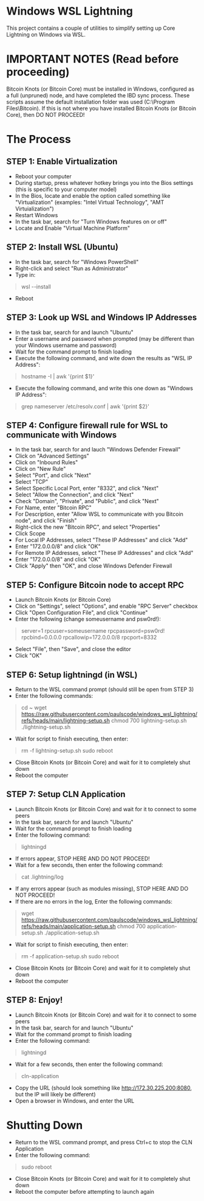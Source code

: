 # Windows WSL Lightning

This project contains a couple of utilities to simplify setting up Core Lightning on Windows via WSL.

# IMPORTANT NOTES (Read before proceeding)

Bitcoin Knots (or Bitcoin Core) must be installed in Windows, configured as a full (unpruned) node, and have completed the IBD sync process.
These scripts assume the default installation folder was used (C:\Program Files\Bitcoin).  If this is not where you have installed Bitcoin Knots (or Bitcoin Core), then DO NOT PROCEED!

# The Process

## STEP 1: Enable Virtualization
- Reboot your computer
- During startup, press whatever hotkey brings you into the Bios settings (this is specific to your computer model)
- In the Bios, locate and enable the option called something like "Virtualization" (examples: "Intel Virtual Technology", "AMT Virtuialization")
- Restart Windows
- In the task bar, search for "Turn Windows features on or off"
- Locate and Enable "Virtual Machine Platform"
## STEP 2: Install WSL (Ubuntu)
- In the task bar, search for "Windows PowerShell"
- Right-click and select "Run as Administrator"
- Type in:
> wsl --install
- Reboot
## STEP 3: Look up WSL and Windows IP Addresses
- In the task bar, search for and launch "Ubuntu"
- Enter a username and password when prompted (may be different than your Windows username and password)
- Wait for the command prompt to finish loading
- Execute the following command, and wite down the results as "WSL IP Address":
> hostname -I | awk '{print $1}'
- Execute the following command, and write this one down as "Windows IP Address":
> grep nameserver /etc/resolv.conf | awk '{print $2}'
## STEP 4: Configure firewall rule for WSL to communicate with Windows
- In the task bar, search for and lauch "Windows Defender Firewall"
- Click on "Advanced Settings"
- Click on "Inbound Rules"
- Click on "New Rule"
- Select "Port", and click "Next"
- Select "TCP"
- Select Specific Local Port, enter "8332", and click "Next"
- Select "Allow the Connection", and click "Next"
- Check "Domain", "Private", and "Public", and click "Next"
- For Name, enter "Bitcoin RPC"
- For Description, enter "Allow WSL to communicate with you Bitcoin node", and click "Finish"
- Right-click the new "Bitcoin RPC", and select "Properties"
- Click Scope
- For Local IP Addresses, select "These IP Addresses" and click "Add"
- Enter "172.0.0.0/8" and click "OK"
- For Remote IP Addresses, select "These IP Addresses" and click "Add"
- Enter "172.0.0.0/8" and click "OK"
- Click "Apply" then "OK", and close Windows Defender Firewall
## STEP 5: Configure Bitcoin node to accept RPC
- Launch Bitcoin Knots (or Bitcoin Core)
- Click on "Settings", select "Options", and enable "RPC Server" checkbox
- Click "Open Configuration File", and click "Continue"
- Enter the following (change someusername and psw0rd!):
> server=1
> rpcuser=someusername
> rpcpassword=psw0rd!
> rpcbind=0.0.0.0
> rpcallowip=172.0.0.0/8
> rpcport=8332
- Select "File", then "Save", and close the editor
- Click "OK"
## STEP 6: Setup lightningd (in WSL)
- Return to the WSL command prompt (should still be open from STEP 3)
- Enter the following commands:
> cd ~
> wget https://raw.githubusercontent.com/paulscode/windows_wsl_lightning/refs/heads/main/lightning-setup.sh
> chmod 700 lightning-setup.sh
> ./lightning-setup.sh
- Wait for script to finish executing, then enter:
> rm -f lightning-setup.sh
> sudo reboot
- Close Bitcoin Knots (or Bitcoin Core) and wait for it to completely shut down
- Reboot the computer
## STEP 7: Setup CLN Application
- Launch Bitcoin Knots (or Bitcoin Core) and wait for it to connect to some peers
- In the task bar, search for and launch "Ubuntu"
- Wait for the command prompt to finish loading
- Enter the following command:
> lightningd
- If errors appear, STOP HERE AND DO NOT PROCEED!
- Wait for a few seconds, then enter the following command:
> cat .lightning/log
- If any errors appear (such as modules missing), STOP HERE AND DO NOT PROCEED!
- If there are no errors in the log, Enter the following commands:
> wget https://raw.githubusercontent.com/paulscode/windows_wsl_lightning/refs/heads/main/application-setup.sh
> chmod 700 application-setup.sh
> ./application-setup.sh
- Wait for script to finish executing, then enter:
> rm -f application-setup.sh
> sudo reboot
- Close Bitcoin Knots (or Bitcoin Core) and wait for it to completely shut down
- Reboot the computer
## STEP 8: Enjoy!
- Launch Bitcoin Knots (or Bitcoin Core) and wait for it to connect to some peers
- In the task bar, search for and launch "Ubuntu"
- Wait for the command prompt to finish loading
- Enter the following command:
> lightningd
- Wait for a few seconds, then enter the following command:
> cln-application
- Copy the URL (should look something like http://172.30.225.200:8080, but the IP will likely be different)
- Open a browser in Windows, and enter the URL

# Shutting Down
- Return to the WSL command prompt, and press Ctrl+c to stop the CLN Application
- Enter the following command:
> sudo reboot
- Close Bitcoin Knots (or Bitcoin Core) and wait for it to completely shut down
- Reboot the computer before attempting to launch again
